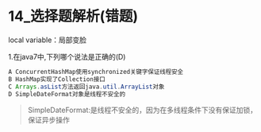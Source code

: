 # 14_选择题解析(错题)

local variable：局部变脸

1.在java7中,下列哪个说法是正确的(D)

```java
A ConcurrentHashMap使用synchronized关键字保证线程安全 
B HashMap实现了Collection接口 
C Arrays.asList方法返回java.util.ArrayList对象 
D SimpleDateFormat对象是线程不安全的
```

> SimpleDateFormat:是线程不安全的，因为在多线程条件下没有保证加锁，保证异步操作

